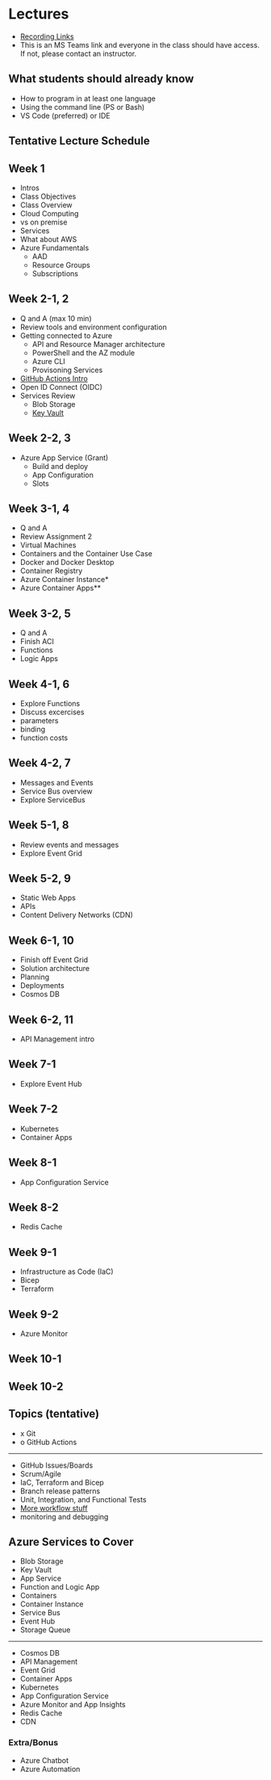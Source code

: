 # Lectures
- [Recording Links](asdf)
- This is an MS Teams link and everyone in the class should have access. If not, please contact an instructor.

## What students should already know

- How to program in at least one language
- Using the command line (PS or Bash)
- VS Code (preferred) or IDE

## Tentative Lecture Schedule


## Week 1

- Intros
- Class Objectives
- Class Overview
- Cloud Computing
- vs on premise
- Services
- What about AWS
- Azure Fundamentals
  - AAD
  - Resource Groups
  - Subscriptions

## Week 2-1, 2
- Q and A (max 10 min)
- Review tools and environment configuration
- Getting connected to Azure
  - API and Resource Manager architecture
  - PowerShell and the AZ module
  - Azure CLI
  - Provisoning Services
- [GitHub Actions Intro](https://docs.github.com/en/actions)
- Open ID Connect (OIDC)
- Services Review
  - Blob Storage
  - [Key Vault](https://learn.microsoft.com/en-us/azure/key-vault/general/quick-create-cli)
  

## Week 2-2, 3
- Azure App Service (Grant)
  - Build and deploy
  - App Configuration
  - Slots

## Week 3-1, 4
- Q and A
- Review Assignment 2
- Virtual Machines
- Containers and the Container Use Case
- Docker and Docker Desktop
- Container Registry
- Azure Container Instance*
- Azure Container Apps**

## Week 3-2, 5
- Q and A
- Finish ACI
- Functions
- Logic Apps

## Week 4-1, 6
- Explore Functions
- Discuss excercises
- parameters
- binding
- function costs

## Week 4-2, 7
- Messages and Events
- Service Bus overview
- Explore ServiceBus

## Week 5-1, 8
- Review events and messages
- Explore Event Grid

## Week 5-2, 9
- Static Web Apps
- APIs
- Content Delivery Networks (CDN)

## Week 6-1, 10
- Finish off Event Grid 
- Solution architecture
- Planning
- Deployments
- Cosmos DB

## Week 6-2, 11
- API Management intro

## Week 7-1
- Explore Event Hub

## Week 7-2
- Kubernetes
- Container Apps

## Week 8-1
- App Configuration Service

## Week 8-2
- Redis Cache

## Week 9-1
- Infrastructure as Code (IaC)
- Bicep
- Terraform

## Week 9-2
- Azure Monitor

## Week 10-1

## Week 10-2


## Topics (tentative)
- x Git
- o GitHub Actions
---
- GitHub Issues/Boards
- Scrum/Agile
- IaC, Terraform and Bicep
- Branch release patterns
- Unit, Integration, and Functional Tests
- [More workflow stuff](https://docs.github.com/en/enterprise-cloud@latest/actions/using-workflows/about-workflows)
- monitoring and debugging

## Azure Services to Cover
- Blob Storage
- Key Vault
- App Service
- Function and Logic App
- Containers
- Container Instance
- Service Bus
- Event Hub
- Storage Queue

---
- Cosmos DB
- API Management
- Event Grid
- Container Apps
- Kubernetes
- App Configuration Service
- Azure Monitor and App Insights
- Redis Cache
- CDN

### Extra/Bonus
- Azure Chatbot
- Azure Automation

